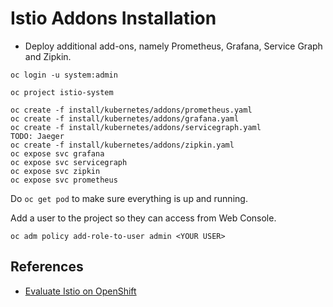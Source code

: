 
Istio Addons Installation
==================

* Deploy additional add-ons, namely Prometheus, Grafana, Service Graph and Zipkin.

```
oc login -u system:admin

oc project istio-system

oc create -f install/kubernetes/addons/prometheus.yaml
oc create -f install/kubernetes/addons/grafana.yaml
oc create -f install/kubernetes/addons/servicegraph.yaml
TODO: Jaeger
oc create -f install/kubernetes/addons/zipkin.yaml
oc expose svc grafana
oc expose svc servicegraph
oc expose svc zipkin
oc expose svc prometheus
```

Do `oc get pod` to make sure everything is up and running.

Add a user to the project so they can access from Web Console.

```oc adm policy add-role-to-user admin <YOUR USER>```

References
----------

* [Evaluate Istio on OpenShift](https://blog.openshift.com/evaluate-istio-openshift/)
